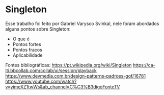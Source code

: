 # Singleton

Esse trabalho foi feito por Gabriel Varysco Svinkal, nele foram abordados alguns pontos sobre Singleton:

- O que é
- Pontos fortes
- Pontos fracos
- Aplicabilidade

Fontes bibliográficas:
https://pt.wikipedia.org/wiki/Singleton
https://ca-lti.bbcollab.com/collab/ui/session/playback
https://www.devmedia.com.br/design-patterns-padroes-gof/16781
https://www.youtube.com/watch?v=yimeXZ1twWs&ab_channel=C%C3%B3digoFonteTV
